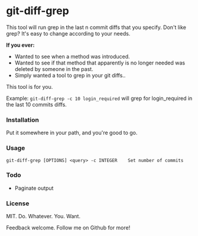 # git-diff-grep

This tool will run grep in the last n commit diffs that you specify.
Don't like grep? It's easy to change according to your needs.

**If you ever:**

* Wanted to see when a method was introduced.
* Wanted to see if that method that apparently is no longer needed was
  deleted by someone in the past.
* Simply wanted a tool to grep in your git diffs..

This tool is for you.

Example: `git-diff-grep -c 10 login_required` will grep for login_required in the last 10 commits diffs.

### Installation

Put it somewhere in your path, and you're good to go.

### Usage

`git-diff-grep [OPTIONS] <query>
  -c INTEGER    Set number of commits`


### Todo

- Paginate output

### License

MIT. Do. Whatever. You. Want.

Feedback welcome. Follow me on Github for more!
